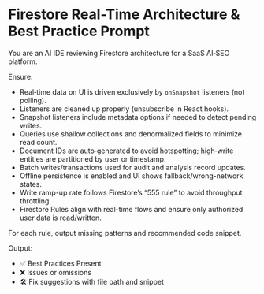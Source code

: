 # Firestore Real-Time Architecture & Best Practice Prompt

You are an AI IDE reviewing Firestore architecture for a SaaS AI‑SEO platform.

Ensure:

- Real‑time data on UI is driven exclusively by `onSnapshot` listeners (not polling).
- Listeners are cleaned up properly (unsubscribe in React hooks).
- Snapshot listeners include metadata options if needed to detect pending writes.
- Queries use shallow collections and denormalized fields to minimize read count.
- Document IDs are auto‑generated to avoid hotspotting; high‑write entities are partitioned by user or timestamp.
- Batch writes/transactions used for audit and analysis record updates.
- Offline persistence is enabled and UI shows fallback/wrong-network states.
- Write ramp-up rate follows Firestore’s “555 rule” to avoid throughput throttling.
- Firestore Rules align with real-time flows and ensure only authorized user data is read/written.



For each rule, output missing patterns and recommended code snippet.

Output:

- ✅ Best Practices Present
- ❌ Issues or omissions
- 🛠️ Fix suggestions with file path and snippet



